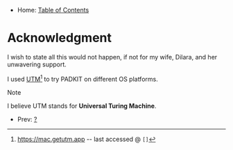 - Home: [Table of Contents](..)

# Acknowledgment

I wish to state all this would not happen, if not for my wife, Dilara, and her unwavering support.

I used [UTM](https://mac.getutm.app)[^1] to try PADKIT on different OS platforms.

> [!NOTE]
> I believe UTM stands for **Universal Turing Machine**.

[^1]: https://mac.getutm.app -- last accessed @ `[]`

- Prev: [?](?)
